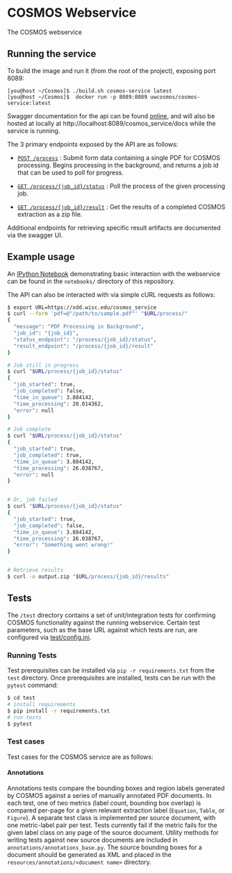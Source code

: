 # COSMOS Webservice

The COSMOS webservice 

## Running the service

To build the image and run it (from the root of the project), exposing port 8089:

```
[you@host ~/Cosmos]$ ./build.sh cosmos-service latest
[you@host ~/Cosmos]$  docker run -p 8089:8089 uwcosmos/cosmos-service:latest
```

Swagger documentation for the api can be found [online](http://xdd.wisc.edu/cosmos_service/docs), 
and will also be hosted at locally at http://localhost:8089/cosmos_service/docs while the service is running.

The 3 primary endpoints exposed by the API are as follows:

* [`POST /process`](https://xdd.wisc.edu/cosmos_service/docs#/default/process_document_cosmos_service_process__post) : Submit form data containing a single PDF for COSMOS processing. Begins processing in the background,
   and returns a job id that can be used to poll for progress.

* [`GET /process/{job_id}/status`](https://xdd.wisc.edu/cosmos_service/docs#/default/get_processing_status_cosmos_service_process__job_id__status_get) : Poll the process of the given processing job.

* [`GET /process/{job_id}/result`](https://xdd.wisc.edu/cosmos_service/docs#/default/get_processing_result_cosmos_service_process__job_id__result_get) : Get the results of a completed COSMOS extraction as a zip file.

Additional endpoints for retrieving specific result artifacts are documented via the swagger UI. 

## Example usage

An [IPython Notebook](https://github.com/UW-COSMOS/Cosmos/blob/master/notebooks/cosmos-service/cosmos_service.ipynb) demonstrating
basic interaction with the webservice can be found in the `notebooks/` directory of this repository. 

The API can also be interacted with via simple cURL requests as follows:
```bash
$ export URL=https://xdd.wisc.edu/cosmos_service
$ curl --form 'pdf=@"/path/to/sample.pdf"' "$URL/process/"
{
  "message": "PDF Processing in Background",
  "job_id": "{job_id}",
  "status_endpoint": "/process/{job_id}/status",
  "result_endpoint": "/process/{job_id}/result"
}

# Job still in progress
$ curl "$URL/process/{job_id}/status"
{
  "job_started": true,
  "job_completed": false,
  "time_in_queue": 3.884142,
  "time_processing": 20.014362,
  "error": null
}

# Job complete
$ curl "$URL/process/{job_id}/status"
{
  "job_started": true,
  "job_completed": true,
  "time_in_queue": 3.884142,
  "time_processing": 26.038767,
  "error": null
}


# Or, job failed
$ curl "$URL/process/{job_id}/status"
{
  "job_started": true,
  "job_completed": false,
  "time_in_queue": 3.884142,
  "time_processing": 26.038767,
  "error": "Something went wrong!"
}


# Retrieve results
$ curl -o output.zip "$URL/process/{job_id}/results"
```

## Tests

The `/test` directory contains a set of unit/integration tests for confirming COSMOS functionality against the running
webservice. Certain test parameters, such as the base URL against which tests are run, are configured via
[test/config.ini](https://github.com/UW-COSMOS/Cosmos/blob/master/cosmos_service/test/config.ini).

### Running Tests

Test prerequisites can be installed via `pip -r requirements.txt` from the `test` directory.
Once prerequisites are installed, tests can be run with the `pytest` command:

```bash
$ cd test
# install requirements
$ pip install -r requirements.txt
# run tests
$ pytest
```

### Test cases

Test cases for the COSMOS service are as follows:

#### Annotations

Annotations tests compare the bounding boxes and region labels generated by COSMOS against a 
series of manually annotated PDF documents. In each test, one of two metrics (label count, bounding box overlap) is 
compared per-page for a given relevant extraction label (`Equation`, `Table`, or `Figure`). 
A separate test class is implemented per source document, with one metric-label pair per test. 
Tests currently fail if the metric fails for the given label class on any page of the source document.
Utility methods for writing tests against new source documents are included in `annotations/annotations_base.py`.
The source bounding boxes for a document should be generated as XML and placed in the
`resources/annotations/<document name>` directory.
